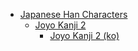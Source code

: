 - [Japanese Han Characters](<../../../../_ja/ja_han/README.md>)
	- [Joyo Kanji 2](<../../../../_/han-ja/2_joyo/joyo-2/README.md>)
		- [Joyo Kanji 2 (ko)](<../../../../_/han-ja/2_joyo/joyo-2/ko.md>)